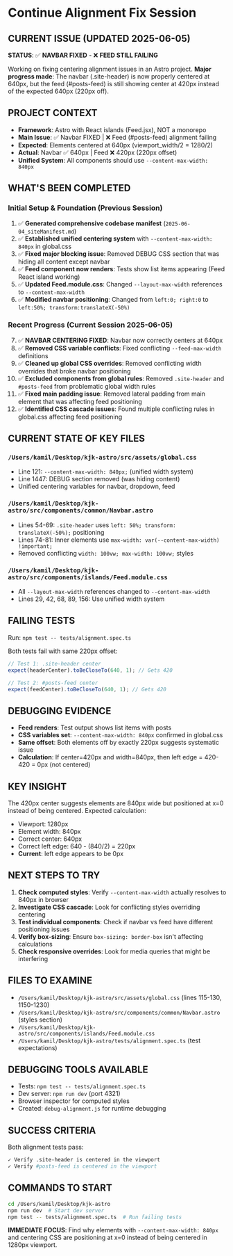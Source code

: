 # Continue Alignment Fix Session

## CURRENT ISSUE (UPDATED 2025-06-05)

**STATUS**: ✅ **NAVBAR FIXED** - ❌ **FEED STILL FAILING**

Working on fixing centering alignment issues in an Astro project. **Major progress made**: The navbar (.site-header) is now properly centered at 640px, but the feed (#posts-feed) is still showing center at 420px instead of the expected 640px (220px off).

## PROJECT CONTEXT

- **Framework**: Astro with React islands (Feed.jsx), NOT a monorepo
- **Main Issue**: ✅ Navbar FIXED | ❌ Feed (#posts-feed) alignment failing
- **Expected**: Elements centered at 640px (viewport_width/2 = 1280/2)
- **Actual**: Navbar ✅ 640px | Feed ❌ 420px (220px offset)
- **Unified System**: All components should use `--content-max-width: 840px`

## WHAT'S BEEN COMPLETED

### Initial Setup & Foundation (Previous Session)
1. ✅ **Generated comprehensive codebase manifest** 
   (`2025-06-04_siteManifest.md`)
2. ✅ **Established unified centering system** with 
   `--content-max-width: 840px` in global.css
3. ✅ **Fixed major blocking issue**: Removed DEBUG CSS section that was 
   hiding all content except navbar
4. ✅ **Feed component now renders**: Tests show list items appearing 
   (Feed React island working)
5. ✅ **Updated Feed.module.css**: Changed `--layout-max-width` references 
   to `--content-max-width`
6. ✅ **Modified navbar positioning**: Changed from `left:0; right:0` to 
   `left:50%; transform:translateX(-50%)`

### Recent Progress (Current Session 2025-06-05)
7. ✅ **NAVBAR CENTERING FIXED**: Navbar now correctly centers at 640px
8. ✅ **Removed CSS variable conflicts**: Fixed conflicting 
   `--feed-max-width` definitions
9. ✅ **Cleaned up global CSS overrides**: Removed conflicting width 
   overrides that broke navbar positioning
10. ✅ **Excluded components from global rules**: Removed `.site-header` 
    and `#posts-feed` from problematic global width rules
11. ✅ **Fixed main padding issue**: Removed lateral padding from main 
    element that was affecting feed positioning
12. ✅ **Identified CSS cascade issues**: Found multiple conflicting rules 
    in global.css affecting feed positioning

## CURRENT STATE OF KEY FILES

### `/Users/kamil/Desktop/kjk-astro/src/assets/global.css`

- Line 121: `--content-max-width: 840px;` (unified width system)
- Line 1447: DEBUG section removed (was hiding content)
- Unified centering variables for navbar, dropdown, feed

### `/Users/kamil/Desktop/kjk-astro/src/components/common/Navbar.astro`  

- Lines 54-69: `.site-header` uses `left: 50%; transform: translateX(-50%);` positioning
- Lines 74-81: Inner elements use `max-width: var(--content-max-width) !important;`
- Removed conflicting `width: 100vw; max-width: 100vw;` styles

### `/Users/kamil/Desktop/kjk-astro/src/components/islands/Feed.module.css`

- All `--layout-max-width` references changed to `--content-max-width`
- Lines 29, 42, 68, 89, 156: Use unified width system

## FAILING TESTS

Run: `npm test -- tests/alignment.spec.ts`

Both tests fail with same 220px offset:

```typescript
// Test 1: .site-header center
expect(headerCenter).toBeCloseTo(640, 1); // Gets 420

// Test 2: #posts-feed center  
expect(feedCenter).toBeCloseTo(640, 1); // Gets 420
```

## DEBUGGING EVIDENCE

- **Feed renders**: Test output shows list items with posts
- **CSS variables set**: `--content-max-width: 840px` confirmed in global.css
- **Same offset**: Both elements off by exactly 220px suggests systematic issue
- **Calculation**: If center=420px and width=840px, then left edge = 420-420 = 0px (not centered)

## KEY INSIGHT

The 420px center suggests elements are 840px wide but positioned at x=0 instead of being centered. Expected calculation:

- Viewport: 1280px
- Element width: 840px  
- Correct center: 640px
- Correct left edge: 640 - (840/2) = 220px
- **Current**: left edge appears to be 0px

## NEXT STEPS TO TRY

1. **Check computed styles**: Verify `--content-max-width` actually resolves to 840px in browser
2. **Investigate CSS cascade**: Look for conflicting styles overriding centering
3. **Test individual components**: Check if navbar vs feed have different positioning issues
4. **Verify box-sizing**: Ensure `box-sizing: border-box` isn't affecting calculations
5. **Check responsive overrides**: Look for media queries that might be interfering

## FILES TO EXAMINE

- `/Users/kamil/Desktop/kjk-astro/src/assets/global.css` (lines 115-130, 1150-1230)
- `/Users/kamil/Desktop/kjk-astro/src/components/common/Navbar.astro` (styles section)
- `/Users/kamil/Desktop/kjk-astro/src/components/islands/Feed.module.css`
- `/Users/kamil/Desktop/kjk-astro/tests/alignment.spec.ts` (test expectations)

## DEBUGGING TOOLS AVAILABLE

- Tests: `npm test -- tests/alignment.spec.ts`
- Dev server: `npm run dev` (port 4321)
- Browser inspector for computed styles
- Created: `debug-alignment.js` for runtime debugging

## SUCCESS CRITERIA

Both alignment tests pass:

```bash
✓ Verify .site-header is centered in the viewport
✓ Verify #posts-feed is centered in the viewport  
```

## COMMANDS TO START

```bash
cd /Users/kamil/Desktop/kjk-astro
npm run dev  # Start dev server
npm test -- tests/alignment.spec.ts  # Run failing tests
```

**IMMEDIATE FOCUS**: Find why elements with `--content-max-width: 840px` and centering CSS are positioning at x=0 instead of being centered in 1280px viewport.
